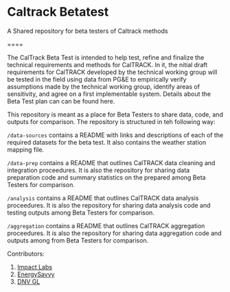 # Caltrack Betatest

A Shared repository for beta testers of Caltrack methods

====

The CalTrack Beta Test is intended to help test, refine and finalize the technical requirements and methods for CalTRACK. In it, the nitial draft requirements for CalTRACK developed by the technical working group will be tested in the field using data from PG&E to empirically verify assumptions made by the technical working group, identify areas of sensitivity, and agree on a first implementable system. Details about the Beta Test plan can can be found here. 

This repository is meant as a place for Beta Testers to share data, code, and outputs for comparison. The repository is structured in teh following way:

``/data-sources`` contains a README with links and descriptions of each of the required datasets for the beta test. It also contains the weather station mapping file.

``/data-prep`` contains a README that outlines CalTRACK data cleaning and integration proceedures. It is also the repository for sharing data preparation code and summary statistics on the prepared among Beta Testers for comparison.

``/analysis`` contains a README that outlines CalTRACK data analysis proceedures. It is also the repository for sharing data analysis code and testing outputs among Beta Testers for comparison.

``/aggregation`` contains a README that outlines CalTRACK aggregation proceedures. It is also the repository for sharing data aggregation code and outputs among from Beta Testers for comparison.


Contributors:

1. [Impact Labs](www.impactlabs.com)
2. [EnergySavvy](www.energysavvy.com)
3. [DNV GL](www.dnvgl.com)





